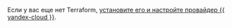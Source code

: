 Если у вас еще нет Terraform, [установите его и настройте провайдер {{ yandex-cloud }}](../tutorials/infrastructure-management/terraform-quickstart.md#install-terraform).
